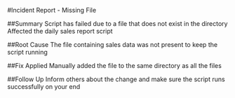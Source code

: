 #Incident Report - Missing File

##Summary
Script has failed due to a file that does not exist in the directory
Affected the daily sales report script

##Root Cause
The file containing sales data was not present to keep the script running

##Fix Applied
Manually added the file to the same directory as all the files

##Follow Up
Inform others about the change and make sure the script runs successfully on your end